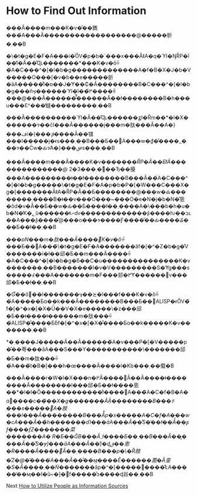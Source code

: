 # How to Find Out Information
[//]: # (Version:1.0.0)
���Ȃ����m���K�v�̂��鐫���́A���Ȃ������������������@�����肵�܂��B

�\�t�g�E�F�A���i�̍ŐV�̃p�b�`���x���ȂǁA�q�ϓI�ŊȒP�ȋ��̓I�Ȃ��̂Ɋւ�������*���K�v�ȏꍇ�́A�C���^�[�l�b�g�������������A�f�B�X�J�b�V�����O���[�v�ɓ��e�����肵�āA�����̐l�ɒ��J�Ɏ��₵�Ă��������B�C���^�[�l�b�g���ňӌ������ϓI�ȉ��߂̂����ꂩ���@���Ă������̂͌������Ȃ��ł��������B�h���u���Ɛ^���̔䗦���������܂��B

���Ȃ����������ϓI�Ȃ��̂Ɋւ������ʓI�Ȓm��*�l�X�������ɂ��čl���Ă������j���m�肽���Ȃ��A�}���فi�{���ۊǂ����Ă��镨���I�����j�ɍs���܂��B���Ƃ��΁A���w�₫�̂����_���ɂ��Ċw�Ԃɂ́A�}���قɍs���܂��B

���Ȃ����m���Ă����K�v������*�ȒP�Ȃ��Ƃł͂Ȃ��������������@* 2�܂���3�̏��Ђ��擾���A���������ǂ��ł��������B���Ȃ��́A�C���^�[�l�b�g�����\�t�g�E�F�A�p�b�P�[�W���C���X�g�[�������ȂǁA�ȒP�Ȃ��Ƃ��������@���w�Ԃ��������܂����B�ǂ��v���O���~���O�e�N�j�b�N�̂悤�ȏd�v�Ȃ��Ƃ��w�Ԃ��Ƃ����ł��܂����A�\���b�h�u�b�N�̓K�؂ȕ������ǂނ̂ɗv�������������ʂ̌����ƕ��בւ��A���ʂ̌����̌@���o���ɂ����Ƒ����̎��Ԃ����₷���Ƃ��ł��܂��B

*���ɒN���m�肽���Ȃ����񂪕K�v�ȏꍇ*���Ƃ��΁A���̃\�t�g�E�F�A�������ȃf�[�^�Z�b�g�̐V�������i�ł��邱�Ƃ��m���Ă����ꍇ�A�C���^�[�l�b�g�ƃ��C�u���������������K�v�������܂��B�������̃I�v�V���������S�Ɏg���s�����ꂽ���A�������m�F���邽�߂Ɏ������݌v���邱�Ƃ��ł��܂��B

�Ɠ��ȏ󋵂��l�������ӌ��≿�l���f���K�v�ȏꍇ�́A�����Ƃɑ��k���Ă��������B���Ƃ��΁ALISP�ɍŐV�̃f�[�^�x�[�X�Ǘ��V�X�e�����\�z���邱�Ƃ��ǂ����ǂ������m�肽���ꍇ�́ALISP�̐����Ƃƃf�[�^�x�[�X�̐����Ƃɑ��k�����K�v�������܂��B

*�܂����J�����Ă��Ȃ������̃A�v���P�[�V�����p�̂��荂���ȃA���S���Y�������݂����\�������邱�Ƃ��m�肽���ꍇ�́A���̃t�B�[���h�œ����Ă����l�Ƙb���܂��傤�B

���Ȃ����r�W�l�X���n�߂Ȃ����΂Ȃ��Ȃ����ǂ��������Ȃ��������l���邱�Ƃ��ł����悤��*�l�I�Ȍ������������̂ł����΁A���̃A�C�f�B�A�ɑ΂����c�_�̃��X�g�������Ă݂Ă��������B���ꂪ���s�����΁A�肢���l���Ă��������B���ׂĂ̊p�x�����A�C�f�A���w�сA���Ȃ��̏h�������ׂďI���āA���Ȃ��̐S�̒��ł��ׂĂ̌��ʂƒ����ƒZ�������菜�������A�ˑR�Ƃ��ĞB���Ȃ܂܂ł����Ƃ��܂��B���Ȃ��͍����Ȃ��̐S�ɏ]���āA���Ȃ��̔]�ɖق��悤�Ɍ����Ȃ����΂Ȃ��܂����B���p�\�Ȑ肢�̋Z�@�̑����́A���Ȃ��̐��݈ӎ����Ӗ������蓖�Ă銮�S�Ȃ����܂��Ń����_���ȃp�^�[�����񎦂����̂ŁA�����̔��ӎ��I�ȗ~�]�𔻒f�����̂ɔ����ɖ𗧂��܂��B

Next [How to Utilize People as Information Sources](04-How-to-Utilize-People-as-Information-Sources.md)
